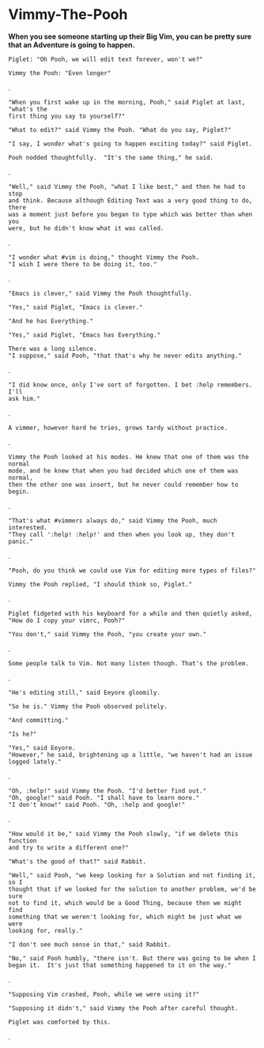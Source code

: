 Vimmy-The-Pooh
==============

__When you see someone starting up their Big Vim, you can be pretty sure that an
Adventure is going to happen.__

    Piglet: "Oh Pooh, we will edit text forever, won't we?"

    Vimmy the Pooh: "Even longer"

.

    "When you first wake up in the morning, Pooh," said Piglet at last, "what's the
    first thing you say to yourself?"

    "What to edit?" said Vimmy the Pooh. "What do you say, Piglet?"

    "I say, I wonder what's going to happen exciting today?" said Piglet.

    Pooh nodded thoughtfully.  "It's the same thing," he said.

.

    "Well," said Vimmy the Pooh, "what I like best," and then he had to stop
    and think. Because although Editing Text was a very good thing to do, there
    was a moment just before you began to type which was better than when you
    were, but he didn't know what it was called.

.

    "I wonder what #vim is doing," thought Vimmy the Pooh.
    "I wish I were there to be doing it, too."

.

    "Emacs is clever," said Vimmy the Pooh thoughtfully.

    "Yes," said Piglet, "Emacs is clever."

    "And he has Everything."

    "Yes," said Piglet, "Emacs has Everything."

    There was a long silence.
    "I suppose," said Pooh, "that that's why he never edits anything."

.

    "I did know once, only I've sort of forgotten. I bet :help remembers. I'll
    ask him."

.

    A vimmer, however hard he tries, grows tardy without practice.

.

    Vimmy the Pooh looked at his modes. He knew that one of them was the normal
    mode, and he knew that when you had decided which one of them was normal,
    then the other one was insert, but he never could remember how to begin.

.

    "That's what #vimmers always do," said Vimmy the Pooh, much interested.
    "They call ':help! :help!' and then when you look up, they don't panic."

.

    "Pooh, do you think we could use Vim for editing more types of files?"

    Vimmy the Pooh replied, "I should think so, Piglet."

.

    Piglet fidgeted with his keyboard for a while and then quietly asked,
    "How do I copy your vimrc, Pooh?"

    "You don't," said Vimmy the Pooh, "you create your own."

.

    Some people talk to Vim. Not many listen though. That's the problem.

.

    "He's editing still," said Eeyore gloomily.

    "So he is." Vimmy the Pooh observed politely.

    "And committing."

    "Is he?"

    "Yes," said Eeyore.
    "However," he said, brightening up a little, "we haven't had an issue
    logged lately."

.

    "Oh, :help!" said Vimmy the Pooh. "I'd better find out."
    "Oh, google!" said Pooh. "I shall have to learn more."
    "I don't know!" said Pooh. "Oh, :help and google!"

.

    "How would it be," said Vimmy the Pooh slowly, "if we delete this function
    and try to write a different one?"

    "What's the good of that?" said Rabbit.

    "Well," said Pooh, "we keep looking for a Solution and not finding it, so I
    thought that if we looked for the solution to another problem, we'd be sure
    not to find it, which would be a Good Thing, because then we might find
    something that we weren't looking for, which might be just what we were
    looking for, really."

    "I don't see much sense in that," said Rabbit.

    "No," said Pooh humbly, "there isn't. But there was going to be when I
    began it.  It's just that something happened to it on the way."

.

    "Supposing Vim crashed, Pooh, while we were using it?"

    "Supposing it didn't," said Vimmy the Pooh after careful thought.

    Piglet was comforted by this.

.
